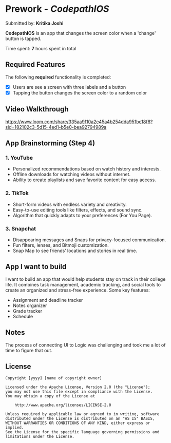 # Prework - *CodepathIOS*

Submitted by: **Kritika Joshi**

**CodepathIOS** is an app that changes the screen color when a 'change' button is tapped. 

Time spent: **7** hours spent in total

## Required Features

The following **required** functionality is completed:

- [x] Users are see a screen with three labels and a button
- [x] Tapping the button changes the screen color to a random color
 
## Video Walkthrough
https://www.loom.com/share/335aa9f10a2e45a4b254dda951bc18f8?sid=182102c3-5d15-4ed1-b5e0-bea92794989a

## App Brainstorming (Step 4)

### 1. **YouTube**  
   - Personalized recommendations based on watch history and interests.  
   - Offline downloads for watching videos without internet.  
   - Ability to create playlists and save favorite content for easy access.  

### 2. **TikTok**  
   - Short-form videos with endless variety and creativity.  
   - Easy-to-use editing tools like filters, effects, and sound sync.  
   - Algorithm that quickly adapts to your preferences (For You Page).  

### 3. **Snapchat**  
   - Disappearing messages and Snaps for privacy-focused communication.  
   - Fun filters, lenses, and Bitmoji customization.  
   - Snap Map to see friends’ locations and stories in real time.

## App I want to build
I want to build an app that would help students stay on track in their college life. It combines task management, academic tracking, and social tools to create an organized and stress-free experience. Some key features:
   - Assignment and deadline tracker
   - Notes organizer
   - Grade tracker
   - Schedule

## Notes

The process of connecting UI to Logic was challenging and took me a lot of time to figure that out.  

## License

    Copyright [yyyy] [name of copyright owner]

    Licensed under the Apache License, Version 2.0 (the "License");
    you may not use this file except in compliance with the License.
    You may obtain a copy of the License at

        http://www.apache.org/licenses/LICENSE-2.0

    Unless required by applicable law or agreed to in writing, software
    distributed under the License is distributed on an "AS IS" BASIS,
    WITHOUT WARRANTIES OR CONDITIONS OF ANY KIND, either express or implied.
    See the License for the specific language governing permissions and
    limitations under the License.

